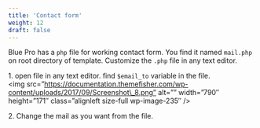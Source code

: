 ```yaml
---
title: 'Contact form'
weight: 12
draft: false
---
```

Blue Pro has a <code>php</code> file for working contact form. You find it named <code>mail.php</code> on root directory of template. Customize the <code>.php</code> file in any text editor.

1\. open file in any text editor. find <code>$email\_to</code> variable in the file.  
<img src=”https://documentation.themefisher.com/wp-content/uploads/2017/09/Screenshot\_8.png” alt=”” width=”790″ height=”171″ class=”alignleft size-full wp-image-235″ />

2\. Change the mail as you want from the file.